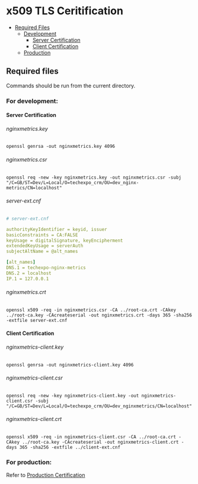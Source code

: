 # x509 TLS Ceritification

- [Required Files](#required-files)
  - [Development](#for-development)
    - [Server Certification](#server-certification)
    - [Client Certification](#client-certification)
  - [Production](#for-production)

## Required files

Commands should be run from the current directory.

### For development:

#### Server Certification

###### nginxmetrics.key

```console
openssl genrsa -out nginxmetrics.key 4096
```

###### nginxmetrics.csr

```console
openssl req -new -key nginxmetrics.key -out nginxmetrics.csr -subj "/C=GB/ST=Dev/L=Local/O=techexpo_crm/OU=dev_nginx-metrics/CN=localhost"
```

###### server-ext.cnf

```yaml
# server-ext.cnf

authorityKeyIdentifier = keyid, issuer
basicConstraints = CA:FALSE
keyUsage = digitalSignature, keyEncipherment
extendedKeyUsage = serverAuth
subjectAltName = @alt_names

[alt_names]
DNS.1 = techexpo-nginx-metrics
DNS.2 = localhost
IP.1 = 127.0.0.1
```

###### nginxmetrics.crt

```console
openssl x509 -req -in nginxmetrics.csr -CA ../root-ca.crt -CAkey ../root-ca.key -CAcreateserial -out nginxmetrics.crt -days 365 -sha256 -extfile server-ext.cnf
```

#### Client Certification

###### nginxmetrics-client.key

```console
openssl genrsa -out nginxmetrics-client.key 4096
```

###### nginxmetrics-client.csr

```console
openssl req -new -key nginxmetrics-client.key -out nginxmetrics-client.csr -subj "/C=GB/ST=Dev/L=Local/O=techexpo_crm/OU=dev_nginxmetrics/CN=localhost"
```

###### nginxmetrics-client.crt

```console
openssl x509 -req -in nginxmetrics-client.csr -CA ../root-ca.crt -CAkey ../root-ca.key -CAcreateserial -out nginxmetrics-client.crt -days 365 -sha256 -extfile ../client-ext.cnf
```

### For production:

Refer to [Production Certification](../../README.md#for-production)
